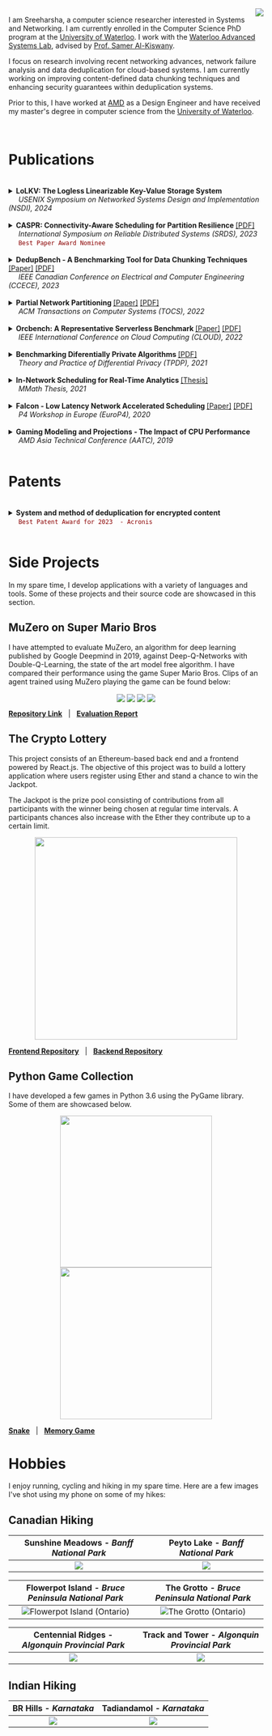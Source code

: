 <img align="right" src="Title_Image_2.jpg">

I am Sreeharsha, a computer science researcher interested in Systems and Networking. I am currently enrolled in the Computer Science PhD program at the [University of Waterloo](https://uwaterloo.ca/). I work with the [Waterloo Advanced Systems Lab](https://wasl.uwaterloo.ca/), advised by [Prof. Samer Al-Kiswany](https://cs.uwaterloo.ca/~alkiswan/index.html).

I focus on research involving recent networking advances, network failure analysis and data deduplication for cloud-based systems. I am currently working on improving content-defined data chunking techniques and enhancing security guarantees within deduplication systems.

Prior to this, I have worked at [AMD](https://www.amd.com/en.html) as a Design Engineer and have received my master's degree in computer science from the [University of Waterloo](https://uwaterloo.ca/).

<br clear="left"/>

# Publications

<br>
<details> <summary> 
  <strong> LoLKV: The Logless Linearizable Key-Value Storage System </strong> <br>  
    &nbsp;&nbsp;&nbsp;&nbsp;&nbsp;<em>USENIX Symposium on Networked Systems Design and Implementation (NSDI), 2024</em> <br>
  </summary>
  
  &nbsp;&nbsp;&nbsp;&nbsp;&nbsp;&nbsp;&nbsp;&nbsp; Ahmed Alquraan, _Sreeharsha Udayashankar_, Virendra Marathe, Bernard Wong and Samer Al-Kiswany
</details>

<br>
<details> <summary> 
  <strong> CASPR: Connectivity-Aware Scheduling for Partition Resilience </strong> <a href="https://cs.uwaterloo.ca/~alkiswan/papers/CASRP_SRDS23.pdf">[PDF]</a> <br>  
    &nbsp;&nbsp;&nbsp;&nbsp;&nbsp;<em>International Symposium on Reliable Distributed Systems (SRDS), 2023</em> <br>
  &nbsp;&nbsp;&nbsp;&nbsp;&nbsp;<code style="color:darkred">Best Paper Award Nominee</code>
</summary>
  
  &nbsp;&nbsp;&nbsp;&nbsp;&nbsp;&nbsp;&nbsp;&nbsp; Sara Qunaibi, _Sreeharsha Udayashankar_ and Samer Al-Kiswany
</details>

<br>
<details> <summary> 
   <strong>DedupBench - A Benchmarking Tool for Data Chunking Techniques </strong><a href="https://ieeexplore.ieee.org/document/10288834">[Paper]</a> <a href="https://cs.uwaterloo.ca/~alkiswan/papers/DedupBench_CCECE23.pdf">[PDF]</a><br>    
   &nbsp;&nbsp;&nbsp;&nbsp;&nbsp;<em>IEEE Canadian Conference on Electrical and Computer Engineering (CCECE), 2023</em>
  </summary>
  
  &nbsp;&nbsp;&nbsp;&nbsp;&nbsp;&nbsp;&nbsp;&nbsp; Alan Liu, Abdelrahman Ba'ba', _Sreeharsha Udayashankar_ and Samer Al-Kiswany
</details>
<br>

<details> <summary> 
  <strong> Partial Network Partitioning </strong> <a href="https://dl.acm.org/doi/10.1145/3576192">[Paper]</a> <a href="https://dl.acm.org/doi/pdf/10.1145/3576192">[PDF]</a><br>
  &nbsp;&nbsp;&nbsp;&nbsp;&nbsp;<em>ACM Transactions on Computer Systems (TOCS), 2022</em>
</summary>
  
  &nbsp;&nbsp;&nbsp;&nbsp;&nbsp;&nbsp;&nbsp;&nbsp;Basil Alkhatib, _Sreeharsha Udayashankar_, Sara Qunaibi, Ahmed Alquraan, Mohammed Alfatafta, Wael Al-Manasrah, Alex Depoutovitch and Samer Al-Kiswany
</details>
<br>

<details> <summary> 
 <strong> Orcbench: A Representative Serverless Benchmark </strong> <a href="https://ieeexplore.ieee.org/document/9860528")>[Paper]</a> <a href="https://rcs.uwaterloo.ca/~ryan/files/orcbench.pdf">[PDF]</a><br>
  &nbsp;&nbsp;&nbsp;&nbsp;&nbsp;<em>IEEE International Conference on Cloud Computing (CLOUD), 2022</em>
</summary>
 
  &nbsp;&nbsp;&nbsp;&nbsp;&nbsp;&nbsp;&nbsp;&nbsp; Ryan Hancock, _Sreeharsha Udayashankar_, Ali Mashtizadeh and Samer Al-Kiswany
</details>
<br>

<details> <summary> 
 <strong> Benchmarking Diferentially Private Algorithms </strong> <a href="https://tpdp.journalprivacyconfidentiality.org/2021/papers/NingUQKH21.pdf">[PDF]</a><br>
  &nbsp;&nbsp;&nbsp;&nbsp;&nbsp;<em>Theory and Practice of Differential Privacy (TPDP), 2021</em>
</summary>
   
  &nbsp;&nbsp;&nbsp;&nbsp;&nbsp;&nbsp;&nbsp;&nbsp; Huiyi Ning, _Sreeharsha Udayashankar_, Sara Qunaibi, Karl Knopf and Xi He
</details>
<br>

<details> <summary> 
 <strong> In-Network Scheduling for Real-Time Analytics </strong> <a href="https://uwspace.uwaterloo.ca/handle/10012/16922">[Thesis]</a><br>
  &nbsp;&nbsp;&nbsp;&nbsp;&nbsp;<em>MMath Thesis, 2021</em> 
</summary>
  
  &nbsp;&nbsp;&nbsp;&nbsp;&nbsp;&nbsp;&nbsp;&nbsp; _Sreeharsha Udayashankar_
</details>
<br>

<details> <summary>
 <strong> Falcon - Low Latency Network Accelerated Scheduling </strong> <a href="https://dl.acm.org/doi/10.1145/3426744.3431322">[Paper]</a> <a href="https://cs.uwaterloo.ca/~alkiswan/papers/Falcon-EuroP420.pdf">[PDF]</a><br>  
&nbsp;&nbsp;&nbsp;&nbsp;&nbsp;<em>P4 Workshop in Europe (EuroP4), 2020</em>
  
</summary>
  
  &nbsp;&nbsp;&nbsp;&nbsp;&nbsp;&nbsp;&nbsp;&nbsp; Ibrahim Kettaneh, _Sreeharsha Udayashankar_, Ashraf Abdel-Hadi, Robin Grosman and Samer Al-Kiswany
</details>
<br>

<details> <summary> 
 <strong> Gaming Modeling and Projections - The Impact of CPU Performance </strong><br>
  &nbsp;&nbsp;&nbsp;&nbsp;&nbsp;<em>AMD Asia Technical Conference (AATC), 2019</em>
</summary>
  
  &nbsp;&nbsp;&nbsp;&nbsp;&nbsp;&nbsp;&nbsp;&nbsp; _Sreeharsha Udayashankar_, Saumya Chandra and Don Cherepacha
</details>
<br>

# Patents

<br>
<details> 
  <summary>
    <strong> System and method of deduplication for encrypted content </strong> <br>
    &nbsp;&nbsp;&nbsp;&nbsp;&nbsp;<code style="color:darkred">Best Patent Award for 2023  - Acronis</code>
  </summary>
  
  &nbsp;&nbsp;&nbsp;&nbsp;&nbsp;&nbsp;&nbsp;&nbsp;_Sreeharsha Udayashankar_, Abdelrahman Ba'ba', Samer Al-Kiswany, Serg Bell and Stanislav Protasov
</details>
<br>

# Side Projects

In my spare time, I develop applications with a variety of languages and tools. Some of these projects and their source code are showcased in this section.

## MuZero on Super Mario Bros

I have attempted to evaluate MuZero, an algorithm for deep learning published by Google Deepmind in 2019, against Deep-Q-Networks with Double-Q-Learning, the state of the art model free algorithm. I have compared their performance using the game Super Mario Bros. Clips of an agent trained using MuZero playing the game can be found below:
<p align="center">  
  <img align="center" src="MuZero_Mario_GIF_1.gif"> 
  <img align="center" src="MuZero_Mario_GIF_2.gif">
  <img align="center" src="MuZero_Mario_GIF_3.gif">
  <img align="center" src="MuZero_Mario_GIF_4.gif">
</p>

  

[**Repository Link**](https://github.com/sreeharshau/muzero-super-mario-bros) &nbsp; | &nbsp; [**Evaluation Report**](Evaluating_MuZero_Super_Mario_Bros.pdf)

## The Crypto Lottery

This project consists of an Ethereum-based back end and a frontend powered by React.js. The objective of this project was to build a lottery application where users register using Ether and stand a chance to win the Jackpot. 

The Jackpot is the prize pool consisting of contributions from all participants with the winner being chosen at regular time intervals. A participants chances also increase with the Ether they contribute up to a certain limit.
 
 <p align="center">
    <img src="LotteryApplication_InformationScreen.png" width=400>
  </p>

[**Frontend Repository**](https://github.com/sreeharshau/EthereumLotteryApplication_ReactUI) &nbsp; | &nbsp; [**Backend Repository**](https://github.com/sreeharshau/EthereumLottery_SmartContract)


## Python Game Collection

I have developed a few games in Python 3.6 using the PyGame library. Some of them are showcased below.

<p align="center">
  <img src="Snake_TitleImage.jpg" width=300>
  <img src="MemoryGame_CardsActive.png" width=300>
</p>

 [**Snake**](https://github.com/sreeharshau/snake-python) &nbsp; | &nbsp; [**Memory Game**](https://github.com/sreeharshau/memory-game-python)

# Hobbies

I enjoy running, cycling and hiking in my spare time. Here are a few images I've shot using my phone on some of my hikes:

## Canadian Hiking

| Sunshine Meadows - _Banff National Park_ | Peyto Lake - _Banff National Park_  |
:-------------------------:|:-------------------------:
![](Sunshine_Banff.jpg)  |  ![](Peyto_Banff.jpg)

| Flowerpot Island - _Bruce Peninsula National Park_ |   The Grotto - _Bruce Peninsula National Park_  |
:-------------------------:|:-------------------------:
![Flowerpot Island (_Ontario_)](Flowerpot_Bruce.jpg)  |  ![The Grotto (_Ontario_)](Grotto_Bruce.jpg)

| Centennial Ridges - _Algonquin Provincial Park_ |  Track and Tower - _Algonquin Provincial Park_ |
:-------------------------:|:-------------------------:
![](Algonquin_2020_2.jpg)  |  ![](TrackTower_Algonquin.jpg)



## Indian Hiking

BR Hills - _Karnataka_   |  Tadiandamol - _Karnataka_
:-------------------------:|:-------------------------:
![](BRHills_2019.jpg)  |  ![](Tadiandamol_2019.jpg)




